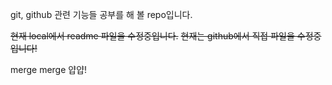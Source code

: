 git, github 관련 기능들 공부를 해 볼 repo입니다.

~~현재 local에서 readme 파일을 수정중입니다.~~
~~현재는 github에서 직접 파일을 수정중입니다!~~

merge merge 얍얍!
